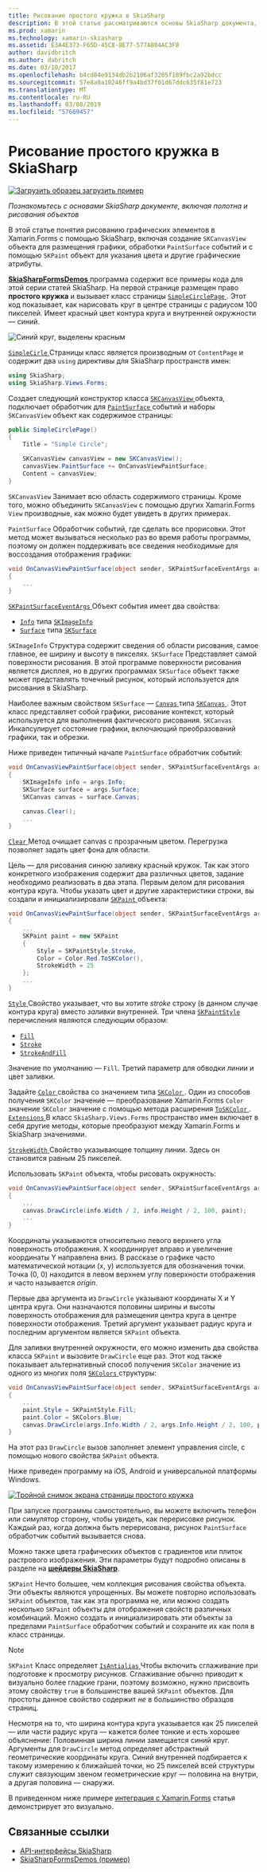 ```yaml
---
title: Рисование простого кружка в SkiaSharp
description: В этой статье рассматриваются основы SkiaSharp документа, в том числе полотна и paint, в приложениях Xamarin.Forms и демонстрирует это с помощью примера кода.
ms.prod: xamarin
ms.technology: xamarin-skiasharp
ms.assetid: E3A4E373-F65D-45C8-8E77-577A804AC3F8
author: davidbritch
ms.author: dabritch
ms.date: 03/10/2017
ms.openlocfilehash: b4cd84e9134db2b2106af3205f189fbc2a92bdcc
ms.sourcegitcommit: 57e8a0a10246ff9a4bd37f01d67ddc635f81e723
ms.translationtype: MT
ms.contentlocale: ru-RU
ms.lasthandoff: 03/08/2019
ms.locfileid: "57669457"
---
```

# <a name="drawing-a-simple-circle-in-skiasharp"></a>Рисование простого кружка в SkiaSharp

[![Загрузить образец](~/media/shared/download.png) загрузить пример](https://developer.xamarin.com/samples/xamarin-forms/SkiaSharpForms/Demos/)

_Познакомьтесь с основами SkiaSharp документе, включая полотна и рисования объектов_

В этой статье понятия рисованию графических элементов в Xamarin.Forms с помощью SkiaSharp, включая создание `SKCanvasView` объекта для размещения графики, обработки `PaintSurface` событий и с помощью `SKPaint` объект для указания цвета и другие графические атрибуты.

[ **SkiaSharpFormsDemos** ](https://developer.xamarin.com/samples/xamarin-forms/SkiaSharpForms/Demos/) программа содержит все примеры кода для этой серии статей SkiaSharp. На первой странице размещен право **простого кружка** и вызывает класс страницы [ `SimpleCirclePage` ](https://github.com/xamarin/xamarin-forms-samples/blob/master/SkiaSharpForms/Demos/Demos/SkiaSharpFormsDemos/Basics/SimpleCirclePage.cs). Этот код показывает, как нарисовать круг в центре страницы с радиусом 100 пикселей. Имеет красный цвет контура круга и внутренней окружности — синий.

![](circle-images/circleexample.png "Синий круг, выделены красным")

[ `SimpleCirle` ](https://github.com/xamarin/xamarin-forms-samples/blob/master/SkiaSharpForms/Demos/Demos/SkiaSharpFormsDemos/Basics/SimpleCirclePage.cs) Страницы класс является производным от `ContentPage` и содержит два `using` директивы для SkiaSharp пространств имен:

```csharp
using SkiaSharp;
using SkiaSharp.Views.Forms;
```

Создает следующий конструктор класса [ `SKCanvasView` ](xref:SkiaSharp.Views.Forms.SKCanvasView) объекта, подключает обработчик для [ `PaintSurface` ](xref:SkiaSharp.Views.Forms.SKCanvasView.PaintSurface) событий и наборы `SKCanvasView` объект как содержимое страницы:

```csharp
public SimpleCirclePage()
{
    Title = "Simple Circle";

    SKCanvasView canvasView = new SKCanvasView();
    canvasView.PaintSurface += OnCanvasViewPaintSurface;
    Content = canvasView;
}
```

`SKCanvasView` Занимает всю область содержимого страницы. Кроме того, можно объединить `SKCanvasView` с помощью других Xamarin.Forms `View` производные, как можно будет увидеть в других примерах.

`PaintSurface` Обработчик событий, где сделать все прорисовки. Этот метод может вызываться несколько раз во время работы программы, поэтому он должен поддерживать все сведения необходимые для воссоздания отображения графики:

```csharp
void OnCanvasViewPaintSurface(object sender, SKPaintSurfaceEventArgs args)
{
    ...
}

```

[ `SKPaintSurfaceEventArgs` ](xref:SkiaSharp.Views.Forms.SKPaintSurfaceEventArgs) Объект события имеет два свойства:

- [`Info`](xref:SkiaSharp.Views.Forms.SKPaintSurfaceEventArgs.Info) типа [`SKImageInfo`](xref:SkiaSharp.SKImageInfo)
- [`Surface`](xref:SkiaSharp.Views.Forms.SKPaintSurfaceEventArgs.Surface) типа [`SKSurface`](xref:SkiaSharp.SKSurface)

`SKImageInfo` Структура содержит сведения об области рисования, самое главное, ее ширину и высоту в пикселях. `SKSurface` Представляет самой поверхности рисования. В этой программе поверхности рисования является дисплея, но в других программах `SKSurface` объект также может представлять точечный рисунок, который используется для рисования в SkiaSharp.

Наиболее важным свойством `SKSurface` — [ `Canvas` ](xref:SkiaSharp.SKSurface.Canvas) типа [ `SKCanvas` ](xref:SkiaSharp.SKCanvas). Этот класс представляет собой графики, рисование контекст, который используется для выполнения фактического рисования. `SKCanvas` Инкапсулирует состояние графики, включающий преобразований графики, так и обрезки.

Ниже приведен типичный начале `PaintSurface` обработчик событий:

```csharp
void OnCanvasViewPaintSurface(object sender, SKPaintSurfaceEventArgs args)
{
    SKImageInfo info = args.Info;
    SKSurface surface = args.Surface;
    SKCanvas canvas = surface.Canvas;

    canvas.Clear();
    ...
}

```

[ `Clear` ](xref:SkiaSharp.SKCanvas.Clear) Метод очищает canvas с прозрачным цветом. Перегрузка позволяет задать цвет фона для области.

Цель — для рисования синюю заливку красный кружок. Так как этого конкретного изображения содержит два различных цветов, задание необходимо реализовать в два этапа. Первым делом для рисования контура круга. Чтобы указать цвет и другие характеристики строки, вы создали и инициализировали [ `SKPaint` ](xref:SkiaSharp.SKPaint) объекта:

```csharp
void OnCanvasViewPaintSurface(object sender, SKPaintSurfaceEventArgs args)
{
    ...
    SKPaint paint = new SKPaint
    {
        Style = SKPaintStyle.Stroke,
        Color = Color.Red.ToSKColor(),
        StrokeWidth = 25
    };
    ...
}
```

[ `Style` ](xref:SkiaSharp.SKPaint.Style) Свойство указывает, что вы хотите *stroke* строку (в данном случае контура круга) вместо *заливки* внутренней. Три члена [ `SKPaintStyle` ](xref:SkiaSharp.SKPaintStyle) перечисления являются следующим образом:

- [`Fill`](xref:SkiaSharp.SKPaintStyle.Fill)
- [`Stroke`](xref:SkiaSharp.SKPaintStyle.Stroke)
- [`StrokeAndFill`](xref:SkiaSharp.SKPaintStyle.StrokeAndFill)

Значение по умолчанию — `Fill`. Третий параметр для обводки линии и цвет заливки.

Задайте [ `Color` ](xref:SkiaSharp.SKPaint.Color) свойства со значением типа [ `SKColor` ](xref:SkiaSharp.SKColor). Один из способов получения `SKColor` значение — преобразование Xamarin.Forms `Color` значение `SKColor` значение с помощью метода расширения [ `ToSKColor` ](xref:SkiaSharp.Views.Forms.Extensions.ToSKColor*). [ `Extensions` ](xref:SkiaSharp.Views.Forms.Extensions) В класс `SkiaSharp.Views.Forms` пространство имен включает в себя другие методы, которые преобразуют между Xamarin.Forms и SkiaSharp значениями.

[ `StrokeWidth` ](xref:SkiaSharp.SKPaint.StrokeWidth) Свойство указывающее толщину линии. Здесь он становится равным 25 пикселей.

Использовать `SKPaint` объекта, чтобы рисовать окружность:

```csharp
void OnCanvasViewPaintSurface(object sender, SKPaintSurfaceEventArgs args)
{
    ...
    canvas.DrawCircle(info.Width / 2, info.Height / 2, 100, paint);
    ...
}
```

Координаты указываются относительно левого верхнего угла поверхность отображения. X координирует вправо и увеличение координаты Y направлена вниз. В рассказе о графике часто математической нотации (x, y) используется для обозначения точки. Точка (0, 0) находится в левом верхнем углу поверхности отображения и часто называется *origin*.

Первые два аргумента из `DrawCircle` указывают координаты X и Y центра круга. Они назначаются половины ширины и высоты поверхность отображения для размещения центра круга в центре поверхности отображения. Третий аргумент указывает радиус круга и последним аргументом является `SKPaint` объекта.

Для заливки внутренней окружности, его можно изменить два свойства класса `SKPaint` и вызовите `DrawCircle` еще раз. Этот код также показывает альтернативный способ получения `SKColor` значение из одного из многих поля [ `SKColors` ](xref:SkiaSharp.SKColors) структуры:

```csharp
void OnCanvasViewPaintSurface(object sender, SKPaintSurfaceEventArgs args)
{
    ...
    paint.Style = SKPaintStyle.Fill;
    paint.Color = SKColors.Blue;
    canvas.DrawCircle(args.Info.Width / 2, args.Info.Height / 2, 100, paint);
}
```
На этот раз `DrawCircle` вызов заполняет элемент управления circle, с помощью нового свойства `SKPaint` объекта.

Ниже приведен программу на iOS, Android и универсальной платформы Windows.

[![](circle-images/simplecircle-small.png "Тройной снимок экрана страницы простого кружка")](circle-images/simplecircle-large.png#lightbox "тройной снимок экрана страницы простого кружка")

При запуске программы самостоятельно, вы можете включить телефон или симулятор сторону, чтобы увидеть, как перерисовке рисунок. Каждый раз, когда должна быть перерисована, рисунок `PaintSurface` обработчик событий вызывается снова.

Можно также цвета графических объектов с градиентов или плиток растрового изображения. Эти параметры будут подробно описаны в разделе на [ **шейдеры SkiaSharp**](../effects/shaders/index.md).

`SKPaint` Нечто большее, чем коллекция рисования свойства объекта. Эти объекты являются упрощенных. Вы можете повторно использовать `SKPaint` объектов, так как эта программа не, или можно создать несколько `SKPaint` объекты для отображения свойств различных комбинаций. Можно создать и инициализировать эти объекты за пределами `PaintSurface` обработчик событий и сохраните их как поля в класс страницы.

> [!NOTE]
> `SKPaint` Класс определяет [ `IsAntialias` ](xref:SkiaSharp.SKPaint.IsAntialias) Чтобы включить сглаживание при подготовке к просмотру рисунков. Сглаживание обычно приводит к визуально более гладкие грани, поэтому возможно, нужно присвоить этому свойству `true` в большинстве вашей `SKPaint` объектов. Для простоты данное свойство содержит _не_ в большинство образцов страниц.

Несмотря на то, что ширина контура круга указывается как 25 пикселей &mdash; или части радиус круга &mdash; кажется более тонкие и есть хорошее объяснение: Половинная ширина линии замещается синий круг. Аргументы для `DrawCircle` метод определяет абстрактный геометрические координаты круга. Синий внутренней подбирается к такому измерению к ближайшей точки, но 25 пикселей всей структуры служит связующим звеном геометрические круг &mdash; половина на внутри, а другая половина — снаружи.

В приведенном ниже примере [интеграция с Xamarin.Forms](~/xamarin-forms/user-interface/graphics/skiasharp/basics/integration.md) статья демонстрирует это визуально.


## <a name="related-links"></a>Связанные ссылки

- [API-интерфейсы SkiaSharp](https://docs.microsoft.com/dotnet/api/skiasharp)
- [SkiaSharpFormsDemos (пример)](https://developer.xamarin.com/samples/xamarin-forms/SkiaSharpForms/Demos/)
